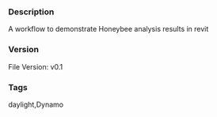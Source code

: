 ### Description
A workflow to demonstrate Honeybee analysis results in revit
### Version
File Version: v0.1
### Tags
daylight,Dynamo